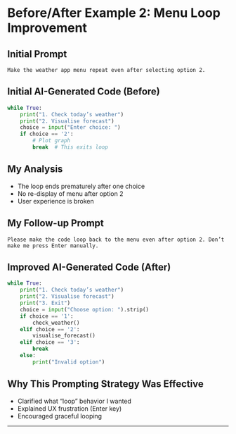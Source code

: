 # Before/After Example 2: Menu Loop Improvement

## Initial Prompt

```
Make the weather app menu repeat even after selecting option 2.
```

## Initial AI-Generated Code (Before)

```python
while True:
    print("1. Check today’s weather")
    print("2. Visualise forecast")
    choice = input("Enter choice: ")
    if choice == '2':
        # Plot graph
        break  # This exits loop
```

## My Analysis

- The loop ends prematurely after one choice
- No re-display of menu after option 2
- User experience is broken

## My Follow-up Prompt

```
Please make the code loop back to the menu even after option 2. Don’t make me press Enter manually.
```

## Improved AI-Generated Code (After)

```python
while True:
    print("1. Check today’s weather")
    print("2. Visualise forecast")
    print("3. Exit")
    choice = input("Choose option: ").strip()
    if choice == '1':
        check_weather()
    elif choice == '2':
        visualise_forecast()
    elif choice == '3':
        break
    else:
        print("Invalid option")
```

## Why This Prompting Strategy Was Effective

- Clarified what “loop” behavior I wanted
- Explained UX frustration (Enter key)
- Encouraged graceful looping

---